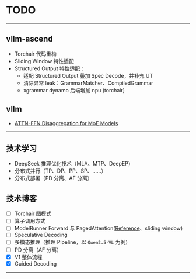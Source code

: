 # TODO

---

## vllm-ascend

- Torchair 代码重构
- Sliding Window 特性适配
- Structured Output 特性适配：
  - 适配 Structured Output 叠加 Spec Decode，并补充 UT
  - 清除异常 leak：GrammarMatcher、CompiledGrammar
  - xgrammar dynamo 后端增加 npu (torchair)

## vllm

- [ATTN-FFN Disaggregation for MoE Models](https://github.com/vllm-project/vllm/issues/22799)

---

## 技术学习

- DeepSeek 推理优化技术（MLA、MTP、DeepEP）
- 分布式并行（TP、DP、PP、SP、……）
- 分布式部署（PD 分离、AF 分离）

## 技术博客

- [ ] Torchair 图模式
- [ ] 算子调用方式
- [ ] ModelRunner Forward 与 PagedAttention([Reference](https://github.com/vllm-project/vllm-ascend/pull/1493)、sliding window)
- [ ] Speculative Decoding
- [ ] 多模态推理（推理 Pipeline，以 `Qwen2.5-VL` 为例）
- [ ] PD 分离（AF 分离）
- [x] V1 整体流程
- [x] Guided Decoding

---
